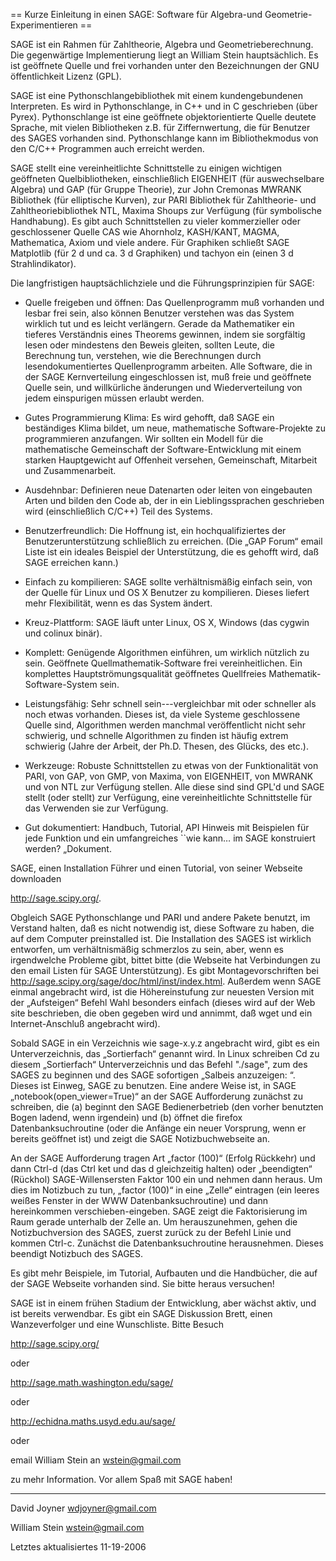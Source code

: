 == Kurze Einleitung in einen SAGE: Software für Algebra-und Geometrie-Experimentieren ==

SAGE ist ein Rahmen für Zahltheorie, Algebra und Geometrieberechnung. Die gegenwärtige Implementierung liegt an William Stein hauptsächlich. Es ist geöffnete Quelle und frei vorhanden unter den Bezeichnungen der GNU öffentlichkeit Lizenz (GPL). 

SAGE ist eine Pythonschlangebibliothek mit einem kundengebundenen Interpreten. Es wird in Pythonschlange, in C++ und in C geschrieben (über Pyrex). Pythonschlange ist eine geöffnete objektorientierte Quelle deutete Sprache, mit vielen Bibliotheken z.B. für Ziffernwertung, die für Benutzer des SAGES vorhanden sind. Pythonschlange kann im Bibliothekmodus von den C/C++ Programmen auch erreicht werden. 

SAGE stellt eine vereinheitlichte Schnittstelle zu einigen wichtigen geöffneten Quelbibliotheken, einschließlich EIGENHEIT (für auswechselbare Algebra) und GAP (für Gruppe Theorie), zur John Cremonas MWRANK Bibliothek (für elliptische Kurven), zur PARI Bibliothek für Zahltheorie- und Zahltheoriebibliothek NTL, Maxima Shoups zur Verfügung (für symbolische Handhabung). Es gibt auch Schnittstellen zu vieler kommerzieller oder geschlossener Quelle CAS wie Ahornholz, KASH/KANT, MAGMA, Mathematica, Axiom und viele andere. Für Graphiken schließt SAGE Matplotlib (für 2 d und ca. 3 d Graphiken) und tachyon ein (einen 3 d Strahlindikator). 


Die langfristigen hauptsächlichziele und die Führungsprinzipien für SAGE: 

 * Quelle freigeben und öffnen: Das Quellenprogramm muß vorhanden und lesbar frei sein, also können Benutzer verstehen was das System wirklich tut und es leicht verlängern. Gerade da Mathematiker ein tieferes Verständnis eines Theorems gewinnen, indem sie sorgfältig lesen oder mindestens den Beweis gleiten, sollten Leute, die Berechnung tun, verstehen, wie die Berechnungen durch lesendokumentiertes Quellenprogramm arbeiten. Alle Software, die in der SAGE Kernverteilung eingeschlossen ist, muß freie und geöffnete Quelle sein, und willkürliche änderungen und Wiederverteilung von jedem einspurigen müssen erlaubt werden.

 * Gutes Programmierung Klima: Es wird gehofft, daß SAGE ein beständiges Klima bildet, um neue, mathematische Software-Projekte zu programmieren anzufangen. Wir sollten ein Modell für die mathematische Gemeinschaft der Software-Entwicklung mit einem starken Hauptgewicht auf Offenheit versehen, Gemeinschaft, Mitarbeit und Zusammenarbeit.

 * Ausdehnbar: Definieren neue Datenarten oder leiten von eingebauten Arten und bilden den Code ab, der in ein Lieblingssprachen geschrieben wird (einschließlich C/C++) Teil des Systems.

 * Benutzerfreundlich: Die Hoffnung ist, ein hochqualifiziertes der Benutzerunterstützung schließlich zu erreichen. (Die „GAP Forum“ email Liste ist ein ideales Beispiel der Unterstützung, die es gehofft wird, daß SAGE erreichen kann.)

 * Einfach zu kompilieren: SAGE sollte verhältnismäßig einfach sein, von der Quelle für Linux und OS X Benutzer zu kompilieren. Dieses liefert mehr Flexibilität, wenn es das System ändert.

 * Kreuz-Plattform: SAGE läuft unter Linux, OS X, Windows (das cygwin und colinux binär).

 * Komplett: Genügende Algorithmen einführen, um wirklich nützlich zu sein. Geöffnete Quellmathematik-Software frei vereinheitlichen. Ein komplettes Hauptströmungsqualität geöffnetes Quellfreies Mathematik-Software-System sein.

 * Leistungsfähig: Sehr schnell sein---vergleichbar mit oder schneller als noch etwas vorhanden. Dieses ist, da viele Systeme geschlossene Quelle sind, Algorithmen werden manchmal veröffentlicht nicht sehr schwierig, und schnelle Algorithmen zu finden ist häufig extrem schwierig (Jahre der Arbeit, der Ph.D. Thesen, des Glücks, des etc.).

 * Werkzeuge: Robuste Schnittstellen zu etwas von der Funktionalität von PARI, von GAP, von GMP, von Maxima, von EIGENHEIT, von MWRANK und von NTL zur Verfügung stellen. Alle diese sind sind GPL'd und SAGE stellt (oder stellt) zur Verfügung, eine vereinheitlichte Schnittstelle für das Verwenden sie zur Verfügung.

 * Gut dokumentiert: Handbuch, Tutorial, API Hinweis mit Beispielen für jede Funktion und ein umfangreiches ``wie kann… im SAGE konstruiert werden? „Dokument.

SAGE, einen Installation Führer und einen Tutorial, von seiner Webseite downloaden 

http://sage.scipy.org/. 

Obgleich SAGE Pythonschlange und PARI und andere Pakete benutzt, im Verstand halten, daß es nicht notwendig ist, diese Software zu haben, die auf dem Computer preinstalled ist. Die Installation des SAGES ist wirklich entworfen, um verhältnismäßig schmerzlos zu sein, aber, wenn es irgendwelche Probleme gibt, bittet bitte (die Webseite hat Verbindungen zu den email Listen für SAGE Unterstützung). Es gibt Montagevorschriften bei http://sage.scipy.org/sage/doc/html/inst/index.html. Außerdem wenn SAGE einmal angebracht wird, ist die Höhereinstufung zur neuesten Version mit der „Aufsteigen“ Befehl Wahl besonders einfach (dieses wird auf der Web site beschrieben, die oben gegeben wird und annimmt, daß wget und ein Internet-Anschluß angebracht wird). 

Sobald SAGE in ein Verzeichnis wie sage-x.y.z angebracht wird, gibt es ein Unterverzeichnis, das „Sortierfach“ genannt wird. In Linux schreiben Cd zu diesem „Sortierfach“ Unterverzeichnis und das Befehl "./sage", zum des SAGES zu beginnen und des SAGE sofortigen „Salbeis anzuzeigen: “. Dieses ist Einweg, SAGE zu benutzen. Eine andere Weise ist, in SAGE „notebook(open_viewer=True)“ an der SAGE Aufforderung zunächst zu schreiben, die 
(a) beginnt den SAGE Bedienerbetrieb (den vorher benutzten Bogen ladend, wenn irgendein) und 
(b) öffnet die firefox Datenbanksuchroutine (oder die Anfänge ein neuer Vorsprung, wenn er bereits geöffnet ist) und zeigt die SAGE Notizbuchwebseite an. 

An der SAGE Aufforderung tragen Art „factor (100)“ (Erfolg Rückkehr) und dann Ctrl-d (das Ctrl ket und das d gleichzeitig halten) oder „beendigten“ (Rückhol) SAGE-Willensersten Faktor 100 ein und nehmen dann heraus. Um dies im Notizbuch zu tun, „factor (100)“ in eine „Zelle“ eintragen (ein leeres weißes Fenster in der WWW Datenbanksuchroutine) und dann hereinkommen verschieben-eingeben. SAGE zeigt die Faktorisierung im Raum gerade unterhalb der Zelle an. Um herauszunehmen, gehen die Notizbuchversion des SAGES, zuerst zurück zu der Befehl Linie und kommen Ctrl-c. Zunächst die Datenbanksuchroutine herausnehmen. Dieses beendigt Notizbuch des SAGES. 

Es gibt mehr Beispiele, im Tutorial, Aufbauten und die Handbücher, die auf der SAGE Webseite vorhanden sind. Sie bitte heraus versuchen!

SAGE ist in einem frühen Stadium der Entwicklung, aber wächst aktiv, und ist bereits verwendbar. Es gibt ein SAGE Diskussion Brett, einen Wanzeverfolger und eine Wunschliste. Bitte Besuch 

http://sage.scipy.org/ 

oder 

http://sage.math.washington.edu/sage/ 

oder 

http://echidna.maths.usyd.edu.au/sage/ 

oder 

email William Stein an wstein@gmail.com 

zu mehr Information. Vor allem Spaß mit SAGE haben!

----

David Joyner
wdjoyner@gmail.com

William Stein
wstein@gmail.com

Letztes aktualisiertes 11-19-2006
